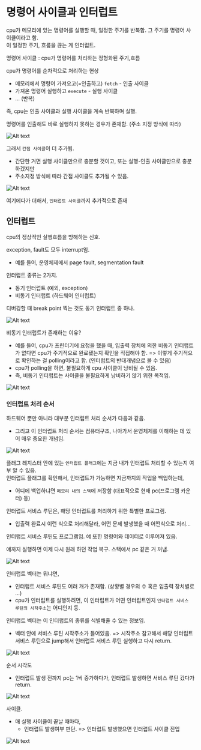 # 명령어 사이클과 인터럽트

cpu가 메모리에 있는 명령어를 실행할 때, 일정한 주기를 반복함. 그 주기를 명령어 사이클이라고 함.<br>
이 일정한 주기, 흐름을 끊는 게 인터럽트.

명령어 사이클 : cpu가 명령어를 처리하는 정형화된 주기,흐름

cpu가 명령어를 순차적으로 처리하는 현상

- 메모리에서 명령어 가져오고(=인출하고) `fetch` - 인출 사이클
- 가져온 명령어 실행하고 `execute` - 실행 사이클
- ... (반복)

즉, cpu는 인출 사이클과 실행 사이클을 계속 반복하며 실행.

명령어를 인출해도 바로 실행하지 못하는 경우가 존재함. (주소 지정 방식에 따라)

![Alt text](image-17.png)

그래서 `간접 사이클`이 더 추가됨.

- 간단한 거면 실행 사이클만으로 충분할 것이고, 또는 실행-인출 사이클만으로 충분하겠지만
- 주소지정 방식에 따라 간접 사이클도 추가될 수 있음.

![Alt text](image-18.png)

여기에다가 더해서, `인터럽트 사이클`까지 추가적으로 존재

## 인터럽트

cpu의 정상적인 실행흐름을 방해하는 신호.

exception, fault도 모두 interrupt임.

- 예를 들어, 운영체제에서 page fault, segmentation fault

인터럽트 종류는 2가지.

- 동기 인터럽트 (예외, exception)
- 비동기 인터럽트 (하드웨어 인터럽트)

디버깅할 때 break point 찍는 것도 동기 인터럽트 중 하나.

![Alt text](image-19.png)

비동기 인터럽트가 존재하는 이유?

- 예를 들어, cpu가 프린터기에 요청을 했을 때, 입출력 장치에 의한 비동기 인터럽트가 없다면 cpu가 주기적으로 완료됐는지 확인을 직접해야 함. => 이렇게 주기적으로 확인하는 걸 polling이라고 함. (인터럽트의 반대개념으로 볼 수 있음)
- cpu가 polling을 하면, 불필요하게 cpu 사이클이 낭비될 수 있음.
- 즉, 비동기 인터럽트는 사이클을 불필요하게 낭비하기 않기 위한 목적임.

![Alt text](image-20.png)

### 인터럽트 처리 순서

하드웨어 뿐만 아니라 대부분 인터럽트 처리 순서가 다음과 같음.

- 그리고 이 인터럽트 처리 순서는 컴퓨터구조, 나아가서 운영체제를 이해하는 데 있어 매우 중요한 개념임.

![Alt text](image-21.png)

플래그 레지스터 안에 있는 `인터럽트 플래그`에는 지금 내가 인터럽트 처리할 수 있는지 여부 알 수 있음.<br>
인터럽트 플래그를 확인해서, 인터럽트가 가능하면 지금까지의 작업을 백업하는데,

- 어디에 백업하냐면 `메모리 내의 스택`에 저장함 (대표적으로 현재 pc(프로그램 카운터) 등)

인터럽트 서비스 루틴은, 해당 인터럽트를 처리하기 위한 특별한 프로그램.

- 입출력 완료시 이런 식으로 처리해달라, 어떤 문제 발생했을 때 어떤식으로 처리...

인터럽트 서비스 루틴도 프로그램임. 얘 또한 명령어와 데이터로 이루어져 있음.

얘까지 실행하면 이제 다시 원래 하던 작업 복구. 스택에서 pc 같은 거 꺼냄.

![Alt text](image-22.png)

인터럽트 벡터는 뭐냐면,

- 인터럽트 서비스 루틴도 여러 개가 존재함. (상황별 경우의 수 혹은 입출력 장치별로 ...)
- cpu가 인터럽트를 실행하려면, 이 인터럽트가 어떤 인터럽트인지 `인터럽트 서비스 루틴의 시작주소`는 어디인지 등.

인터럽트 벡터는 이 인터럽트의 종류를 식별해줄 수 있는 정보임.

- 벡터 안에 서비스 루틴 시작주소가 들어있음. => 시작주소 참고해서 해당 인터럽트 서비스 루틴으로 jump해서 인터럽트 서비스 루틴 실행하고 다시 return.

![Alt text](image-23.png)

순서 시각도

- 인터럽트 발생 전까지 pc는 1씩 증가하다가, 인터럽트 발생하면 서비스 루틴 갔다가 return.

![Alt text](image-24.png)

사이클.

- 매 실행 사이클이 끝날 때마다,
  - 인터럽트 발생여부 판단. => 인터럽트 발생했으면 인터럽트 사이클 진입

![Alt text](image-25.png)
